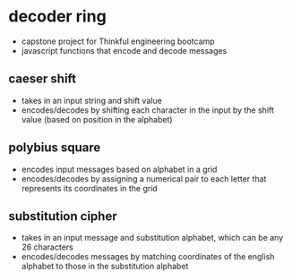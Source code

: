 # decoder ring
- capstone project for Thinkful engineering bootcamp
- javascript functions that encode and decode messages
## caeser shift
- takes in an input string and shift value
- encodes/decodes by shifting each character in the input by the shift value (based on position in the alphabet)

## polybius square
- encodes input messages based on alphabet in a grid
- encodes/decodes by assigning a numerical pair to each letter that represents its coordinates in the grid

## substitution cipher
- takes in an input message and substitution alphabet, which can be any 26 characters
- encodes/decodes messages by matching coordinates of the english alphabet to those in the substitution alphabet
